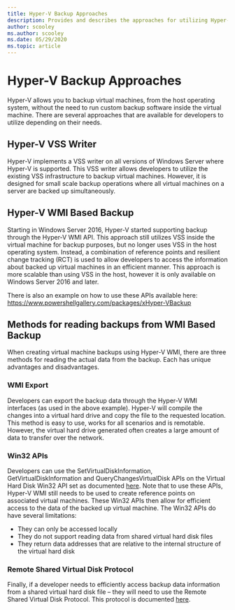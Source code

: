 ```yaml
---
title: Hyper-V Backup Approaches
description: Provides and describes the approaches for utilizing Hyper-V to create backup virtual machines.
author: scooley
ms.author: scooley
ms.date: 05/29/2020
ms.topic: article
---
```

# Hyper-V Backup Approaches
Hyper-V allows you to backup virtual machines, from the host operating system, without the need to run custom backup software inside the virtual machine.  There are several approaches that are available for developers to utilize depending on their needs.
## Hyper-V VSS Writer
Hyper-V implements a VSS writer on all versions of Windows Server where Hyper-V is supported.  This VSS writer allows developers to utilize the existing VSS infrastructure to backup virtual machines.  However, it is designed for small scale backup operations where all virtual machines on a server are backed up simultaneously.

## Hyper-V WMI Based Backup
Starting in Windows Server 2016, Hyper-V started supporting backup through the Hyper-V WMI API.  This approach still utilizes VSS inside the virtual machine for backup purposes, but no longer uses VSS in the host operating system.  Instead, a combination of reference points and resilient change tracking (RCT) is used to allow developers to access the information about backed up virtual machines in an efficient manner.  This approach is more scalable than using VSS in the host, however it is only available on Windows Server 2016 and later.

There is also an example on how to use these APIs available here:
https://www.powershellgallery.com/packages/xHyper-VBackup
## Methods for reading backups from WMI Based Backup
When creating virtual machine backups using Hyper-V WMI, there are three methods for reading the actual data from the backup.  Each has unique advantages and disadvantages.
### WMI Export
Developers can export the backup data through the Hyper-V WMI interfaces (as used in the above example).  Hyper-V will compile the changes into a virtual hard drive and copy the file to the requested location.  This method is easy to use, works for all scenarios and is remotable.  However, the virtual hard drive generated often creates a large amount of data to transfer over the network.
### Win32 APIs
Developers can use the SetVirtualDiskInformation, GetVirtualDiskInformation and QueryChangesVirtualDisk APIs on the Virtual Hard Disk Win32 API set as documented [here](/windows/desktop/api/_vhd/).
Note that to use these APIs, Hyper-V WMI still needs to be used to create reference points on associated virtual machines.  These Win32 APIs then allow for efficient access to the data of the backed up virtual machine.  The Win32 APIs do have several limitations:
* They can only be accessed locally
* They do not support reading data from shared virtual hard disk files
* They return data addresses that are relative to the internal structure of the virtual hard disk

### Remote Shared Virtual Disk Protocol
Finally, if a developer needs to efficiently access backup data information from a shared virtual hard disk file – they will need to use the Remote Shared Virtual Disk Protocol.  This protocol is documented [here](/openspecs/windows_protocols/ms-rsvd/c865c326-47d6-4a91-a62d-0e8f26007d15).
